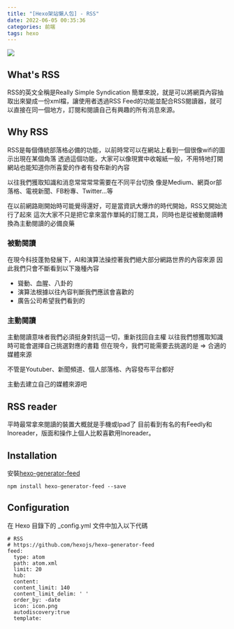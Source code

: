 ```yaml
---
title: "[Hexo架站懶人包] - RSS"
date: 2022-06-05 00:35:36
categories: 前端
tags: hexo
---
```


![](rss.png)

## What's RSS

RSS的英文全稱是Really Simple Syndication
簡單來說，就是可以將網頁內容抽取出來變成一份xml檔，讓使用者透過RSS Feed的功能並配合RSS閱讀器，就可以直接在同一個地方，訂閱和閱讀自己有興趣的所有消息來源。

<!--more-->

## Why RSS

RSS是每個傳統部落格必備的功能，以前時常可以在網站上看到一個很像wifi的圖示出現在某個角落
透過這個功能，大家可以像現實中收報紙一般，不用特地打開網站也能知道你所喜愛的作者有發布新的內容

以往我們獲取知識和消息常常常常需要在不同平台切換
像是Medium、網頁or部落格、電視新聞、FB粉專、Twitter...等

在以前網路剛開始時可能覺得還好，可是當資訊大爆炸的時代開始，RSS又開始流行了起來
這次大家不只是把它拿來當作單純的訂閱工具，同時也是從被動閱讀轉換為主動閱讀的必備良藥

### 被動閱讀

在現今科技蓬勃發展下，AI和演算法操控著我們絕大部分網路世界的內容來源
因此我們只會不斷看到以下幾種內容

- 聳動、血腥、八卦的
- 演算法根據以往內容判斷我們應該會喜歡的
- 廣告公司希望我們看到的

### 主動閱讀

主動閱讀意味者我們必須挺身對抗這一切，重新找回自主權
以往我們想獲取知識時可能會選擇自己挑選對應的書籍
但在現今，我們可能需要去挑選的是 
=> 合適的媒體來源

不管是Youtuber、新聞頻道、個人部落格、內容發布平台都好

主動去建立自己的媒體來源吧

## RSS reader

平時最常拿來閱讀的裝置大概就是手機或Ipad了
目前看到有名的有Feedly和Inoreader，版面和操作上個人比較喜歡用Inoreader。

## Installation 

安裝[hexo-generator-feed](https://github.com/hexojs/hexo-generator-feed)

```
npm install hexo-generator-feed --save
```

## Configuration

在 Hexo 目錄下的 _config.yml 文件中加入以下代碼

```
# RSS
# https://github.com/hexojs/hexo-generator-feed
feed:
  type: atom
  path: atom.xml
  limit: 20
  hub:
  content:
  content_limit: 140
  content_limit_delim: ' '
  order_by: -date
  icon: icon.png
  autodiscovery:true
  template:
```

<!--more-->
